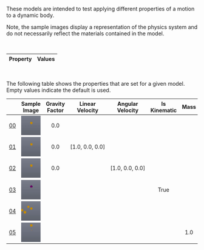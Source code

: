 
These models are intended to test applying different properties of a motion to a dynamic body.

Note, the sample images display a representation of the physics system and do not necessarily reflect the materials contained in the model.

<br>


| Property | **Values** |
| :---: | :---: |


<br>

The following table shows the properties that are set for a given model. Empty values indicate the default is used.

|   | Sample Image | Gravity Factor | Linear Velocity | Angular Velocity | Is Kinematic | Mass | Inertia |
| :---: | :---: | :---: | :---: | :---: | :---: | :---: | :---: |
| [00](RigidBodies_MotionProperties_00.gltf) | [<img src="Figures/Thumbnails/RigidBodies_MotionProperties_00.png" align="middle">](Figures/SampleImages/RigidBodies_MotionProperties_00.png) | 0.0 |  |  |  |  |  |
| [01](RigidBodies_MotionProperties_01.gltf) | [<img src="Figures/Thumbnails/RigidBodies_MotionProperties_01.png" align="middle">](Figures/SampleImages/RigidBodies_MotionProperties_01.png) | 0.0 | [1.0,&nbsp;0.0,&nbsp;0.0] |  |  |  |  |
| [02](RigidBodies_MotionProperties_02.gltf) | [<img src="Figures/Thumbnails/RigidBodies_MotionProperties_02.png" align="middle">](Figures/SampleImages/RigidBodies_MotionProperties_02.png) | 0.0 |  | [1.0,&nbsp;0.0,&nbsp;0.0] |  |  |  |
| [03](RigidBodies_MotionProperties_03.gltf) | [<img src="Figures/Thumbnails/RigidBodies_MotionProperties_03.png" align="middle">](Figures/SampleImages/RigidBodies_MotionProperties_03.png) |  |  |  | True |  |  |
| [04](RigidBodies_MotionProperties_04.gltf) | [<img src="Figures/Thumbnails/RigidBodies_MotionProperties_04.png" align="middle">](Figures/SampleImages/RigidBodies_MotionProperties_04.png) |   |   |   |   |   |   |
| [05](RigidBodies_MotionProperties_05.gltf) | [<img src="Figures/Thumbnails/RigidBodies_MotionProperties_05.png" align="middle">](Figures/SampleImages/RigidBodies_MotionProperties_05.png) |  |  |  |  | 1.0 | [0.0,&nbsp;0.0,&nbsp;0.0] |
 
